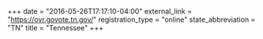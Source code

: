 +++
date = "2016-05-26T17:17:10-04:00"
external_link = "https://ovr.govote.tn.gov/"
registration_type = "online"
state_abbreviation = "TN"
title = "Tennessee"
+++

